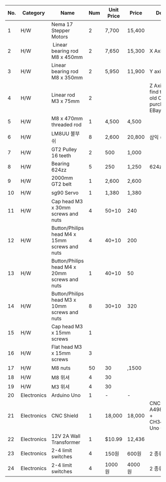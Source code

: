 No.	|	Category	|	Name	|	Num	|	Unit Price	|	 Price 	|	Description	|	Seller	|	Link fo shopping
---	|	---	|	---	|	---	|	---	|	---	|	---	|	---	|	---
1	|	H/W	|	Nema 17 Stepper Motors	|	2	|	 7,700 	|	 15,400 	|		|	미스터조각기	|	https://smartstore.naver.com/mrcnc/products/2097373008
2	|	H/W	|	 Linear bearing rod M8 x 450mm	|	2	|	 7,650 	|	 15,300 	|	X Axis	|	베어링가게	|	https://smartstore.naver.com/allbearing/products/403940030
3	|	H/W	|	Linear bearing rod M8 x 350mm	|	2	|	 5,950 	|	 11,900 	|	Y axis	|		|	
4	|	H/W	|	Linear rod M3 x 75mm	|	2	|		|		|	Z Axis (You can find them in any old CDROM or purchase on EBay)	|		|	
5	|	H/W	|	M8 x 470mm threaded rod	|	1	|	 4,500 	|	 4,500 	|		|	내써팝	|	https://smartstore.naver.com/nasspop/products/3559839665
6	|	H/W	|	LM8UU 볼부쉬	|	8	|	 2,600 	|	20,800 	| 삼익	(국산)| 베어링가게		|	https://smartstore.naver.com/allbearing/products/527013608
7	|	H/W	|	GT2 Pulley 16 teeth	|	2	|	 500 	|	 1,000 	|		|		|	https://smartstore.naver.com/nasspop/products/337008823
8	|	H/W	|	Bearing 624zz	|	5	|	 250 	|	 1,250 	|	624zz bearings	|		|	https://smartstore.naver.com/nasspop/products/337005985
9	|	H/W	|	2000mm GT2 belt	|	1	|	 2,600 	|	 2,600 	|		|		|	https://smartstore.naver.com/nasspop/products/337008935
10	|	H/W	|	sg90 Servo	|	1	|	 1,380 	|	 1,380 	|		|	협신전자	|	https://smartstore.naver.com/ic11401/products/550103576
11	|	H/W	|	Cap head M3 x 30mm screws and nuts	|	4	|	50+10	|	 240 	|		|	영원툴	|	https://smartstore.naver.com/0109/products/2185058720
12	|	H/W	|	Button/Philips head M4 x 15mm screws and nuts	|	4	|	40+10	|	 200 	|		|		|	
13	|	H/W	|	Button/Philips head M4 x 20mm screws and nuts	|	1	|	40+10	|	 50 	|		|		|	
14	|	H/W	|	Button/Philips head M3 x 10mm screws and nuts	|	8	|	30+10	|	 320 	|		|		|	
15	|	H/W	|	Cap head M3 x 15mm screws	|	1	|		|		|		|		|	
16	|	H/W	|	Flat head M3 x 15mm screws	|	3	|		|		|		|		|	
17	|	H/W	|	M8 nuts	|	50	|	30	|	 ,1500 	|		| 영원툴	|	https://smartstore.naver.com/0109/products/2233911416
18	|	H/W	|	M8 위셔	|	4	|	30	|	  	|		| 영원툴 |	https://smartstore.naver.com/0109/products/2262082335
19	|	H/W	|	M3 위셔	|	4	|	30	|	  	|		|	영원툴 |	https://smartstore.naver.com/0109/products/2262082335
20	|	Electronics	|	Arduino Uno	|	1	|	-	|	 - 	|		|		|	
21	|	Electronics	|	CNC Shield	|	1	|	 18,000 	|	 18,000 	|	CNC Shield + A4988 Driver x 4 + CH340G(Arduino Uno Compatible)	|	미스터조각기	|	https://smartstore.naver.com/mrcnc/products/760201081
22	|	Electronics	|	12V 2A Wall Transformer	|	1	|	$10.99 	|	 12,436 	|		|	amazon	|	https://www.amazon.com/Adapter-100-240V-Transformers-Switching-Adaptor/dp/B019Q3U72M
23	|	Electronics	|	2-4 limit switches	|	4	|150원	| 600원 |	2 종류가 있음	| 3D몰 |	https://smartstore.naver.com/3dp/products/265616555
24	|	Electronics	|	2-4 limit switches	|	4	|1000원 | 4000원 |	2 종류가 있음	| 3D몰 |	https://smartstore.naver.com/3dp/products/262303632
